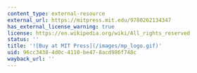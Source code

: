```yaml
---
content_type: external-resource
external_url: https://mitpress.mit.edu/9780262134347
has_external_license_warning: true
license: https://en.wikipedia.org/wiki/All_rights_reserved
status: ''
title: '![Buy at MIT Press](/images/mp_logo.gif)'
uid: 96cc3438-4d0c-4110-be47-8acd986f748c
wayback_url: ''
---
```

